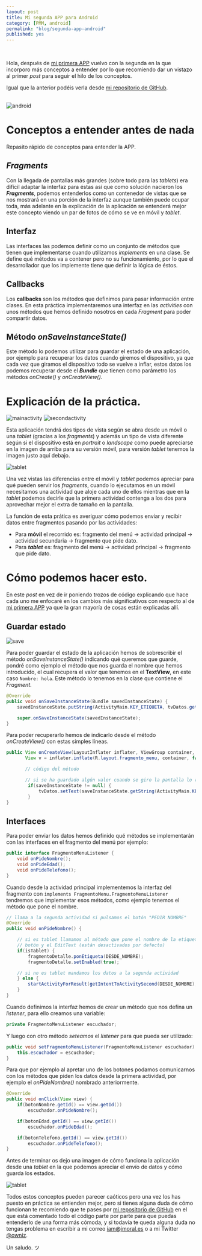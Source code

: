 ```yaml
---
layout: post
title: Mi segunda APP para Android
category: [PMM, android]
permalink: "blog/segunda-app-android"
published: yes
---
```


<br>

Hola, después de [mi primera APP](/blog/primera-app-android) vuelvo con la segunda en la que incorporo más conceptos a entender por lo que recomiendo dar un vistazo al primer *post* para seguir el hilo de los conceptos.

Igual que la anterior podéis verla desde [mi repositorio de GitHub](https://github.com/owniz/AndroidPractise2 "GitHub").

<br>

<img class="differentSize65" src="/assets/img/practica2pmm/android.png" alt="android" style="margin:auto; display:block;">

# Conceptos a entender antes de nada

Repasito rápido de conceptos para entender la APP.

## *Fragments*

Con la llegada de pantallas más grandes (sobre todo para las *tablets*) era difícil adaptar la interfaz para éstas así que como solución nacieron los ***Fragments***, podemos entenderlos como un contenedor de vistas que se nos mostrará en una porción de la interfaz aunque también puede ocupar toda, más adelante en la explicación de la aplicación se entenderá mejor este concepto viendo un par de fotos de cómo se ve en móvil y *tablet*.

## Interfaz

Las interfaces las podemos definir como un conjunto de métodos que tienen que implementarse cuando utilizamos *implements* en una clase. Se define qué métodos va a contener pero no su funcionamiento, por lo que el desarrollador que los implemente tiene que definir la lógica de éstos.

## Callbacks

Los **callbacks** son los métodos que definimos para pasar información entre clases. En esta práctica implementaremos una interfaz en las *activities* con unos métodos que hemos definido nosotros en cada *Fragment* para poder compartir datos.

## Método *onSaveInstanceState()*

Este método lo podemos utilizar para guardar el estado de una aplicación, por ejemplo para recuperar los datos cuando giremos el dispositivo, ya que cada vez que giramos el dispositivo todo se vuelve a inflar, estos datos los podemos recuperar desde el ***Bundle*** que tienen como parámetro los métodos *onCreate()* y *onCreateView()*.

# Explicación de la práctica.

<img class="inlinetwo" src="/assets/img/practica2pmm/main-movil.gif" alt="mainactivity">
<img class="inlinetwo" src="/assets/img/practica2pmm/second-movil.gif" alt="secondactivity">

Esta aplicación tendrá dos tipos de vista según se abra desde un móvil o una *tablet* (gracias a los *fragments*) y además un tipo de vista diferente según si el dispositivo está en *portrait* o *landscape* como puede apreciarse en la imagen de arriba para su versión móvil, para versión *tablet* tenemos la imagen justo aquí debajo.

![tablet](/assets/img/practica2pmm/main-tablet.gif "Tablet")

Una vez vistas las diferencias entre el móvil y *tablet* podemos apreciar para qué pueden servir los *fragments*, cuando lo ejecutamos en un móvil necesitamos una actividad que aloje cada uno de ellos mientras que en la *tablet* podemos decirle que la primera actividad contenga a los dos para aprovechar mejor el extra de tamaño en la pantalla.

La función de esta prática es averiguar cómo podemos enviar y recibir datos entre fragmentos pasando por las actividades:

* Para **móvil** el recorrido es: fragmento del menú -> actividad principal -> actividad secundaria -> fragmento que pide dato.
* Para ***tablet*** es: fragmento del menú -> actividad principal -> fragmento que pide dato.

# Cómo podemos hacer esto.

En este *post* en vez de ir poniendo trozos de código explicando que hace cada uno me enfocaré en los cambios más significativos con respecto al de [mi primera APP](/blog/primera-app-android) ya que la gran mayoría de cosas están explicadas allí.

## Guardar estado

<img class="differentSize50" src="/assets/img/practica2pmm/save.gif" alt="save" style="margin:auto; display:block;">

Para poder guardar el estado de la aplicación hemos de sobrescribir el método *onSaveInstanceState()* indicando qué queremos que guarde, pondré como ejemplo el método que nos guarda el nombre que hemos introducido, el cual recupera el valor que tenemos en el **TextView**, en este caso `Nombre: hola`. Este método lo tenemos en la clase que contiene el *Fragment*.

```java
@Override
public void onSaveInstanceState(Bundle savedInstanceState) {
    savedInstanceState.putString(ActivityMain.KEY_ETIQUETA, tvDatos.getText().toString());

    super.onSaveInstanceState(savedInstanceState);
}
```

Para poder recuperarlo hemos de indicarlo desde el método *onCreateView()* con estas simples líneas.

```java
public View onCreateView(LayoutInflater inflater, ViewGroup container, Bundle saveInstanceState) {
       View v = inflater.inflate(R.layout.fragmento_menu, container, false);

       // código del método

       // si se ha guardado algún valor cuando se giro la pantalla lo recuperamos
        if(saveInstanceState != null) {
            tvDatos.setText(saveInstanceState.getString(ActivityMain.KEY_ETIQUETA));
        }
}
```

## Interfaces

Para poder enviar los datos hemos definido qué métodos se implementarán con las interfaces en el fragmento del menú por ejemplo:

```java
public interface FragmentoMenuListener {
    void onPideNombre();
    void onPideEdad();
    void onPideTelefono();
}
```

Cuando desde la actividad principal implementemos la interfaz del fragmento con `implements FragmentoMenu.FragmentoMenuListener` tendremos que implementar esos métodos, como ejemplo tenemos el método que pone el nombre.

```java
// llama a la segunda actividad si pulsamos el botón "PEDIR NOMBRE"
@Override
public void onPideNombre() {

    // si es tablet llamamos al método que pone el nombre de la etiqueta y ademas activamos
    // botón y el EditText (están desactivados por defecto)
    if(isTablet) {
        fragmentoDetalle.ponEtiqueta(DESDE_NOMBRE);
        fragmentoDetalle.setEnabled(true);

    // si no es tablet mandamos los datos a la segunda actividad
    } else {
        startActivityForResult(getIntentToActivitySecond(DESDE_NOMBRE), REQUEST_CODE);
    }
}
```

Cuando definimos la interfaz hemos de crear un método que nos defina un *listener*, para ello creamos una variable:

```java
private FragmentoMenuListener escuchador;
```

Y luego con otro método *seteamos* el *listener* para que pueda ser utilizado:

```java
public void setFragmentoMenuListener(FragmentoMenuListener escuchador) {
    this.escuchador = escuchador;
}
```

Para que por ejemplo al apretar uno de los botones podamos comunicarnos con los métodos que piden los datos desde la primera actividad, por ejemplo el *onPideNombre()* nombrado anteriormente.

```java
@Override
public void onClick(View view) {
    if(botonNombre.getId() == view.getId())
        escuchador.onPideNombre();

    if(botonEdad.getId() == view.getId())
        escuchador.onPideEdad();

    if(botonTelefono.getId() == view.getId())
        escuchador.onPideTelefono();
}
```

Antes de terminar os dejo una imagen de cómo funciona la aplicación desde una *tablet* en la que podemos apreciar el envío de datos y cómo guarda los estados.

![tablet](/assets/img/practica2pmm/full-tablet.gif "Tablet")

Todos estos conceptos pueden parecer caóticos pero una vez los has puesto en práctica se entienden mejor, pero si tienes alguna duda de cómo funcionan te recomiendo que te pases por [mi repositorio de GitHub](https://github.com/owniz/AndroidPractise2 "GitHub") en el que está comentado todo el código parte por parte para que puedas entenderlo de una forma más cómoda, y si todavía te queda alguna duda no tengas problema en escribir a mi correo [iam@jmoral.es](mailto:iam@jmoral.es "iam@jmoral.es") o a mi Twitter [@owniz](https://twitter.com/owniz "Twitter").

Un saludo. ツ
